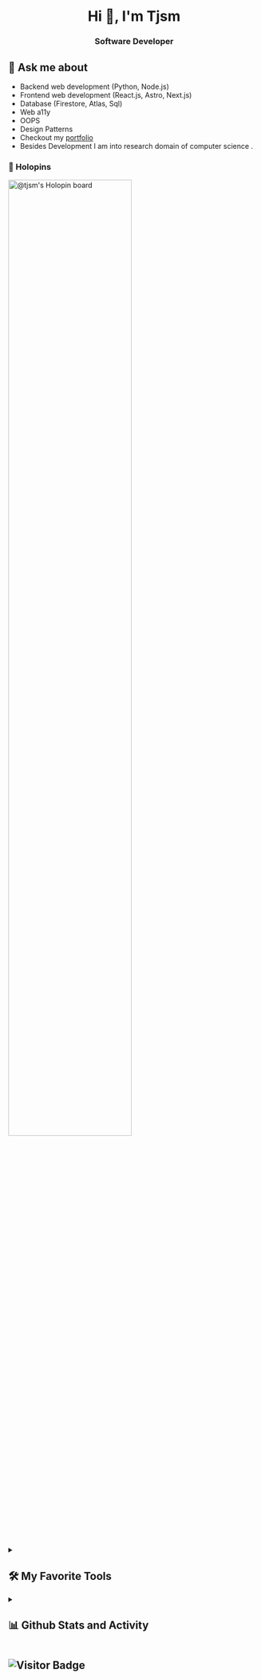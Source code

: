 <h1 align="center">Hi 👋, I'm Tjsm</h1>
<h3 align="center"> Software Developer</h3>


## 💬 Ask me about
- Backend web development (Python, Node.js)
- Frontend web development (React.js, Astro, Next.js)
- Database (Firestore, Atlas, Sql)
- Web a11y
- OOPS 
- Design Patterns
- Checkout my [portfolio](https://tjsm.netlify.app/)
- Besides Development I am into research domain of computer science .

<h3>🌟 Holopins </h3>
<img src="https://holopin.io/api/user/board?user=tjsm" alt="@tjsm's Holopin board" width="70%" height="auto"/> 
<details> 
  <summary><h2>🛠️ My Favorite Tools</h2></summary>
  <!-- Some badges are from https://github.com/Ileriayo/markdown-badges -->

  <h3>👨‍💻 Programming and Markup Languages</h3>

  <p>
<!--       <a href="https://github.com/search?q=user%3ATribhuwan-Joshi+language%3Aassembly"><img alt="MIPS Assembly" src="https://custom-icon-badges.demolab.com/badge/Assembly-525252.svg?logo=asm-hex&logoColor=white"></a> -->
      <a href="https://github.com/search?q=user%3ATribhuwan-Joshi+language%3Abash"><img alt="Bash" src="https://img.shields.io/badge/Bash-121011.svg?logo=gnu-bash&logoColor=white">
      <a href="https://github.com/search?q=user%3ATribhuwan-Joshi+language%3Ac"><img alt="C" src="https://custom-icon-badges.demolab.com/badge/C-03599C.svg?logo=c-in-hexagon&logoColor=white"></a>
      <a href="https://github.com/search?q=user%3ATribhuwan-Joshi+language%3Acpp"><img alt="C++" src="https://custom-icon-badges.demolab.com/badge/C++-9C033A.svg?logo=cpp2&logoColor=white"></a>
<!--       <a href="https://github.com/search?q=user%3ATribhuwan-Joshi+language%3Acsharp"><img alt="C#" src="https://custom-icon-badges.demolab.com/badge/C%23-68217A.svg?logo=cs2&logoColor=white"></a> -->
<!--       <a href="https://github.com/search?q=user%3ATribhuwan-Joshi+language%3Aceylon"><img alt="Ceylon" src="https://custom-icon-badges.demolab.com/badge/Ceylon-E39842.svg?logo=ceylon&logoColor=white"></a> -->
      <a href="https://github.com/search?q=user%3ATribhuwan-Joshi+language%3Acss"><img alt="CSS" src="https://img.shields.io/badge/CSS-1572B6.svg?logo=css3&logoColor=white"></a>
<!--       <a href="https://github.com/search?q=user%3ATribhuwan-Joshi+language%3Ags"><img alt="Google Apps Script" src="https://custom-icon-badges.demolab.com/badge/Google%20Apps%20Script-02569B.svg?logo=gs&logoColor=white"></a> -->
      <a href="https://github.com/search?q=user%3ATribhuwan-Joshi+language%3Ahtml"><img alt="HTML" src="https://img.shields.io/badge/HTML-E34F26.svg?logo=html5&logoColor=white"></a>
      <a href="https://github.com/search?q=user%3ATribhuwan-Joshi+language%3Ajava"><img alt="Java" src="https://custom-icon-badges.demolab.com/badge/Java-007396.svg?logo=java&logoColor=white"></a>
      <a href="https://github.com/search?q=user%3ATribhuwan-Joshi+language%3Ajavascript"><img alt="JavaScript" src="https://img.shields.io/badge/JavaScript-F7DF1E.svg?logo=javascript&logoColor=black"></a>
      <a href="https://github.com/search?q=user%3ATribhuwan-Joshi+language%3Atex"><img alt="LaTeX" src="https://img.shields.io/badge/LaTeX-008080.svg?logo=LaTeX&logoColor=white"></a>
      <a href="https://github.com/search?q=user%3ATribhuwan-Joshi+language%3Amarkdown"><img alt="Markdown" src="https://img.shields.io/badge/Markdown-000000.svg?logo=markdown&logoColor=white"></a>
      <a href="https://github.com/search?q=user%3ATribhuwan-Joshi+language%3Ajavascript"><img alt="Node.js" src="https://img.shields.io/badge/Node.js-43853D.svg?logo=node.js&logoColor=white"></a>
<!--       <a href="https://github.com/search?q=user%3ATribhuwan-Joshi+language%3Aphp"><img alt="PHP" src="https://img.shields.io/badge/PHP-777BB4.svg?logo=php&logoColor=white"></a> -->
<!--       <a href="https://github.com/search?q=user%3ATribhuwan-Joshi+language%3Aprolog"><img alt="Prolog" src="https://custom-icon-badges.demolab.com/badge/Prolog-E61B23.svg?logo=swi-prolog&logoColor=white"></a> -->
      <a href="https://github.com/search?q=user%3ATribhuwan-Joshi+language%3Apython"><img alt="Python" src="https://img.shields.io/badge/Python-14354C.svg?logo=python&logoColor=white"></a>
<!--       <a href="https://github.com/search?q=user%3ATribhuwan-Joshi+language%3Ar"><img alt="R" src="https://img.shields.io/badge/R-276DC3.svg?logo=r&logoColor=white"></a> -->
      <a href="https://github.com/search?q=user%3ATribhuwan-Joshi+language%3Arst"><img alt="Restructured Text" src="https://img.shields.io/badge/Restructured Text-3a4148.svg?logo=readthedocs&logoColor=white"></a>
      <a href="https://github.com/search?q=user%3ATribhuwan-Joshi+language%3Ascratch"><img alt="Scratch" src="https://img.shields.io/badge/Scratch-4D97FF.svg?logo=scratch&logoColor=white"></a>
      <a href="https://github.com/search?q=user%3ATribhuwan-Joshi+language%3Asql"><img alt="SQL" src="https://custom-icon-badges.demolab.com/badge/SQL-025E8C.svg?logo=database&logoColor=white"></a>
      <a href="https://github.com/search?q=user%3ATribhuwan-Joshi+language%3Asvg"><img alt="SVG+XML" src="https://img.shields.io/badge/SVG%2BXML-e0982c.svg?logo=svg&logoColor=white"></a>
      <a href="https://github.com/search?q=user%3ATribhuwan-Joshi+language%3AtypeScript"><img alt="TypeScript" src="https://img.shields.io/badge/TypeScript-007ACC.svg?logo=typescript&logoColor=white"></a>
  </p>

  <h3>🧰 Frameworks and Libraries</h3>

  <p>
<!--       <a href="#"><img alt="Arduino" src="https://img.shields.io/badge/-Arduino-00979D?logo=Arduino&logoColor=white"></a> -->
<!--       <a href="#"><img alt="BlissfulJS" src="https://custom-icon-badges.demolab.com/badge/Bliss.js-3dacc2.svg?logo=bliss&logoColor=white"></a> -->
      <a href="#"><img alt="Bootstrap" src="https://img.shields.io/badge/Bootstrap-7952B3.svg?logo=bootstrap&logoColor=white"></a>
<!--       <a href="#"><img alt="Cordova" src="https://img.shields.io/badge/-Cordova-E8E8E8?logo=apache-cordova&logoColor=black"></a> -->
      <a href="#"><img alt="Discord.py" src="https://custom-icon-badges.demolab.com/badge/Discord.py-0d1620.svg?logo=dpy"></a>
<!--       <a href="#"><img alt="Electron" src="https://img.shields.io/badge/Electron-20232e.svg?logo=electron&logoColor=white"></a> -->
      <a href="#"><img alt="Express.js" src="https://img.shields.io/badge/Express.js-404d59.svg?logo=express&logoColor=white"></a>
      <a href="#"><img alt="Flask" src="https://img.shields.io/badge/Flask-000000.svg?logo=flask&logoColor=white"></a>
      <a href="#"><img alt="GitHub Actions" src="https://img.shields.io/badge/GitHub%20Actions-2671E5.svg?logo=github%20actions&logoColor=white"></a>
<!--       <a href"#"><img alt="Gunicorn" src="https://img.shields.io/badge/-Gunicorn-499848.svg?logo=gunicorn&logoColor=white"></a> -->
<!--       <a href="#"><img alt="JUnit" src="https://custom-icon-badges.demolab.com/badge/JUnit-25A162.svg?logo=check-circle&logoColor=white"></a> -->
      <a href="#"><img alt="Material Design" src="https://img.shields.io/badge/Material%20Design-0081CB.svg?logo=material-design&logoColor=white"></a>
<!--       <a href="#"><img alt="Nextcord" src="https://custom-icon-badges.demolab.com/badge/Nextcord-0d1620.svg?logo=nextcord"></a> -->
      <a href="#"><img alt="NumPy" src="https://img.shields.io/badge/Numpy-013243.svg?logo=numpy&logoColor=white"></a>
      <a href="#"><img alt="Pandas" src="https://img.shields.io/badge/Pandas-150458.svg?logo=pandas&logoColor=white"></a>
<!--       <a href="#"><img alt="PHPUnit" src="https://custom-icon-badges.demolab.com/badge/PHPUnit-366488.svg?logo=test-tube&logoColor=white"></a> -->
<!--       <a href="#"><img alt="Praw" src="https://custom-icon-badges.demolab.com/badge/Praw-ff3c0c.svg?logo=praw"></a> -->
      <a href="#"><img alt="Pytest" src="https://img.shields.io/badge/Pytest-0A9EDC.svg?logo=pytest&logoColor=white"></a>
      <a href="#"><img alt="React" src="https://img.shields.io/badge/React-20232a.svg?logo=react&logoColor=%2361DAFB"></a>
<!--       <a href="#"><img alt="Slim" src="https://custom-icon-badges.demolab.com/badge/Slim-74a045.svg?logo=slim-php"></a> -->
<!--       <a href="#"><img alt="Symfony" src="https://img.shields.io/badge/Symfony-111111.svg?logo=symfony&logoColor=white"></a> -->
<!--       <a href="#"><img alt="SymPy" src="https://img.shields.io/badge/Sympy-3B5526.svg?logo=sympy&logoColor=white"></a> -->
<!--       <a href="#"><img alt="TensorFlow" src="https://img.shields.io/badge/TensorFlow-FF6F00.svg?logo=TensorFlow&logoColor=white"></a> -->
<!--       <a href="#"><img alt="Wordpress" src="https://img.shields.io/badge/Wordpress-21759B?logo=wordpress&logoColor=white"></a> -->
<!--       <a href="#"><img alt="WPF (.Net)" src="https://img.shields.io/badge/WPF-5C2D91?logo=.net&logoColor=white"></a> -->
  </p>

  <h3>🗄️ Databases and Cloud Hosting</h3>

  <p>
      <a href="#"><img alt="GitHub Pages" src="https://img.shields.io/badge/GitHub%20Pages-327FC7.svg?logo=github&logoColor=white"></a>
      <a href="#"><img alt="Heroku" src="https://img.shields.io/badge/Heroku-430098.svg?logo=heroku&logoColor=white"></a>
      <a href="#"><img alt="MongoDB" src ="https://img.shields.io/badge/MongoDB-4ea94b.svg?logo=mongodb&logoColor=white"></a>
      <a href="#"><img alt="MySQL" src="https://img.shields.io/badge/MySQL-00f.svg?logo=mysql&logoColor=white"></a>
      <a href="#"><img alt="Notion" src="https://img.shields.io/badge/Notion-010101.svg?logo=notion&logoColor=white"></a>
      <a href="#"><img alt="Oracle" src ="https://img.shields.io/badge/Oracle-F00000.svg?logo=oracle&logoColor=white"></a>
      <a href="#"><img alt="PostgreSQL" src ="https://img.shields.io/badge/PostgreSQL-316192.svg?logo=postgresql&logoColor=white"></a>
      <a href="#"><img alt="Render" src="https://img.shields.io/badge/Render-00979D.svg?logo=render&logoColor=white"></a>
      <a href="#"><img alt="Repl.it" src="https://img.shields.io/badge/Repl.it-0D101E.svg?logo=Replit&logoColor=white"></a>
      <a href="#"><img alt="SQLite" src ="https://img.shields.io/badge/SQLite-07405e.svg?logo=sqlite&logoColor=white"></a>
      <a href="#"><img alt="Vercel" src="https://img.shields.io/badge/Vercel-000000.svg?logo=vercel&logoColor=white"></a>
  </p>

  <h3>💻 Software and Tools</h3>

  <p>
      <a href="#"><img alt="Adobe" src="https://img.shields.io/badge/Adobe-FF0000.svg?logo=adobe&logoColor=white"></a>
      <a href="#"><img alt="Android" src="https://img.shields.io/badge/Android-3DDC84?logo=android&logoColor=white"></a>
      <a href="#"><img alt="Android Studio" src="https://img.shields.io/badge/Android%20Studio-008678.svg?logo=android-studio&logoColor=white"></a>
<!--       <a href="#"><img alt="Arch Linux" src="https://img.shields.io/badge/Arch%20Linux-1793D1.svg?logo=arch-linux&logoColor=white"></a> -->
      <a href="#"><img alt="Audacity" src="https://img.shields.io/badge/-Audacity-0000CC?logo=audacity&logoColor=white"></a>
      <a href="#"><img alt="Bitwarden" src="https://img.shields.io/badge/-Bitwarden-175DDC?logo=bitwarden&logoColor=white"></a>
      <a href="#"><img alt="Brave" src="https://img.shields.io/badge/-Brave-FB542B?logo=brave&logoColor=white"></a>
      <a href="#"><img alt="Construct 3" src="https://img.shields.io/badge/Construct%203-00b56a.svg?logo=construct-3&logoColor=white"></a>
      <a href="#"><img alt="Dark Reader" src="https://img.shields.io/badge/-Dark%20Reader-141E24?logo=dark-reader&logoColor=white"></a>
      <a href="#"><img alt="Dbeaver" src="https://custom-icon-badges.demolab.com/badge/-Dbeaver-372923?logo=dbeaver-mono&logoColor=white"></a>
      <a href="#"><img alt="Discord" src="https://img.shields.io/badge/-Discord-5865F2.svg?logo=discord&logoColor=white"></a>
      <a href="#"><img alt="Git" src="https://img.shields.io/badge/Git-F05033.svg?logo=git&logoColor=white"></a>
      <a href="#"><img alt="GitHub Desktop" src="https://img.shields.io/badge/GitHub%20Desktop-8034A9.svg?logo=github&logoColor=white"></a>
      <a href="#"><img alt="Google Sheets" src="https://img.shields.io/badge/Sheets-34A853.svg?logo=google%20sheets&logoColor=white"></a>
      <a href="#"><img alt="Inkscape" src="https://img.shields.io/badge/Inkscape-000000?logo=Inkscape&logoColor=white"></a>
      <a href="#"><img alt="Jupyter" src="https://img.shields.io/badge/Jupyter-F37626.svg?logo=Jupyter&logoColor=white"></a>
      <a href="#"><img alt="OBS Studio" src="https://img.shields.io/badge/-OBS-302E31?logo=obs-studio&logoColor=white"></a>
      <a href="#"><img alt="Photopea" src="https://img.shields.io/badge/Photopea-18A497?logo=photopea&logoColor=white"></a>
      <a href="#"><img alt="Postman" src="https://img.shields.io/badge/Postman-FF6C37?logo=postman&logoColor=white"></a>
      <a href="#"><img alt="SonarLint" src="https://img.shields.io/badge/-SonarLint-CB2029?logo=sonarlint&logoColor=white"></a>
      <a href="#"><img alt="Stack Overflow" src="https://img.shields.io/badge/-Stack%20Overflow-FE7A16?logo=stack-overflow&logoColor=white"></a>
      <a href="#"><img alt="Visual Studio Code" src="https://img.shields.io/badge/Visual%20Studio%20Code-0078d7.svg?logo=visual-studio-code&logoColor=white"></a>
  </p>
</details>
<details > 
  <summary><h2>📊 Github Stats and Activity</h2></summary>

  <h3>🔥 Streak Stats</h3>

  <!-- GitHub Readme Streak Stats - https://github.com/Tribhuwan-Joshi/github-readme-streak-stats -->
  <p>
    <a href="https://github.com/Tribhuwan-Joshi/github-readme-streak-stats">
      <img title="🔥 Get streak stats for your profile at git.io/streak-stats" alt="Tribhuwan-Joshi's streak" src="https://streak-stats.demolab.com/?user=Tribhuwan-Joshi&theme=monokai-metallian&hide_border=true"/>
    </a>
   
  </p>

  <h3>💻 GitHub Profile Stats</h3>

  <!-- https://github.com/anuraghazra/github-readme-stats -->

   <a href="https://github.com/Tribhuwan-Joshi/github-readme-stats"><img alt="Tjsm's Github Stats" src="https://denvercoder1-github-readme-stats.vercel.app/api/?username=Tribhuwan-Joshi&show_icons=true&include_all_commits=true&count_private=true&theme=react&hide_border=true&bg_color=1F222E&title_color=F85D7F&icon_color=F8D866" height="192px"/></a>
  <a href="https://github.com/Tribhuwan-Joshi/github-readme-stats"><img alt="Tjsm's Top Languages" src="https://denvercoder1-github-readme-stats.vercel.app/api/top-langs/?username=Tribhuwan-Joshi&langs_count=8&layout=compact&theme=react&hide_border=true&bg_color=1F222E&title_color=F85D7F&icon_color=F8D866&hide=Jupyter%20Notebook,Roff" height="192px"/></a>

  <b>Note:</b> Top languages is only a metric of the languages my public code consists of and doesn't reflect experience or skill level.
  
  <!-- https://github.com/ashutosh00710/github-readme-activity-graph -->

  <a href="https://github.com/ashutosh00710/github-readme-activity-graph"><img alt="Tribhuwan-Joshi's Activity Graph" src="https://github-readme-activity-graph.vercel.app/graph/?username=Tribhuwan-Joshi&bg_color=1F222E&color=F8D866&line=F85D7F&point=FFFFFF&hide_border=true" /></a>
</details>

![Visitor Badge](https://visitor-badge.laobi.icu/badge?page_id=Tribhuwan-Joshi.Tribhuwan-Joshi)                                                                                                                                                  
---
                                                                                                                                                                                                                                                                                                                                                                                                        

